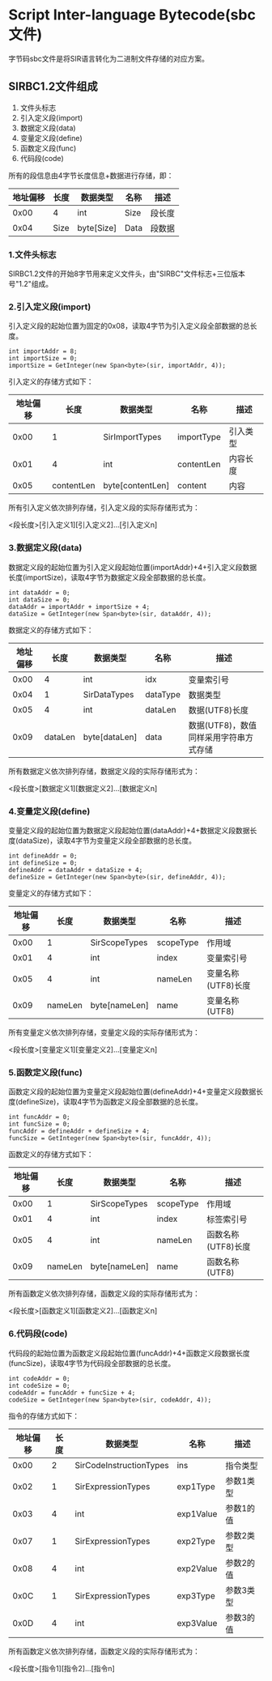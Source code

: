 # Script Inter-language Bytecode(sbc文件)

字节码sbc文件是将SIR语言转化为二进制文件存储的对应方案。

## SIRBC1.2文件组成

1. 文件头标志
2. 引入定义段(import)
3. 数据定义段(data)
4. 变量定义段(define)
5. 函数定义段(func)
6. 代码段(code)

所有的段信息由4字节长度信息+数据进行存储，即：

| 地址偏移 | 长度 | 数据类型 | 名称 | 描述 |
| ---- | ----- | ---- | ---- | ---- |
| 0x00 | 4 | int | Size | 段长度 |
| 0x04 | Size | byte\[Size\] | Data | 段数据 |


### 1.文件头标志

SIRBC1.2文件的开始8字节用来定义文件头，由"SIRBC"文件标志+三位版本号"1.2"组成。

### 2.引入定义段(import)

引入定义段的起始位置为固定的0x08，读取4字节为引入定义段全部数据的总长度。

```
int importAddr = 8;
int importSize = 0;
importSize = GetInteger(new Span<byte>(sir, importAddr, 4));
```

引入定义的存储方式如下：

| 地址偏移 | 长度 | 数据类型 | 名称 | 描述 |
| ---- | ----- | ----- | ---- | ---- |
| 0x00 | 1 | SirImportTypes | importType | 引入类型 |
| 0x01 | 4 | int | contentLen | 内容长度 |
| 0x05 | contentLen | byte\[contentLen\] | content | 内容 |

所有引入定义依次排列存储，引入定义段的实际存储形式为：

\<段长度\>\[引入定义1\]\[引入定义2\]...\[引入定义n\]

### 3.数据定义段(data)

数据定义段的起始位置为引入定义段起始位置(importAddr)+4+引入定义段数据长度(importSize)，读取4字节为数据定义段全部数据的总长度。

```
int dataAddr = 0;
int dataSize = 0;
dataAddr = importAddr + importSize + 4;
dataSize = GetInteger(new Span<byte>(sir, dataAddr, 4));
```

数据定义的存储方式如下：

| 地址偏移 | 长度 | 数据类型 | 名称 | 描述 |
| ---- | ----- | ---- | ---- | ---- |
| 0x00 | 4 | int | idx | 变量索引号 |
| 0x04 | 1 | SirDataTypes | dataType | 数据类型 |
| 0x05 | 4 | int | dataLen | 数据(UTF8)长度 |
| 0x09 | dataLen | byte\[dataLen\] | data | 数据(UTF8)，数值同样采用字符串方式存储 |

所有数据定义依次排列存储，数据定义段的实际存储形式为：

\<段长度\>\[数据定义1\]\[数据定义2\]...\[数据定义n\]

### 4.变量定义段(define)

变量定义段的起始位置为数据定义段起始位置(dataAddr)+4+数据定义段数据长度(dataSize)，读取4字节为变量定义段全部数据的总长度。

```
int defineAddr = 0;
int defineSize = 0;
defineAddr = dataAddr + dataSize + 4;
defineSize = GetInteger(new Span<byte>(sir, defineAddr, 4));
```

变量定义的存储方式如下：

| 地址偏移 | 长度 | 数据类型 | 名称 | 描述 |
| ---- | ----- | ---- | ---- | ---- |
| 0x00 | 1 | SirScopeTypes | scopeType | 作用域 |
| 0x01 | 4 | int | index | 变量索引号 |
| 0x05 | 4 | int | nameLen | 变量名称(UTF8)长度 |
| 0x09 | nameLen | byte\[nameLen\] | name | 变量名称(UTF8) |

所有变量定义依次排列存储，变量定义段的实际存储形式为：

\<段长度\>\[变量定义1\]\[变量定义2\]...\[变量定义n\]

### 5.函数定义段(func)

函数定义段的起始位置为变量定义段起始位置(defineAddr)+4+变量定义段数据长度(defineSize)，读取4字节为函数定义段全部数据的总长度。

```
int funcAddr = 0;
int funcSize = 0;
funcAddr = defineAddr + defineSize + 4;
funcSize = GetInteger(new Span<byte>(sir, funcAddr, 4));
```

函数定义的存储方式如下：

| 地址偏移 | 长度 | 数据类型 | 名称 | 描述 |
| ---- | ----- | ---- | ---- | ---- |
| 0x00 | 1 | SirScopeTypes | scopeType | 作用域 |
| 0x01 | 4 | int | index | 标签索引号 |
| 0x05 | 4 | int | nameLen | 函数名称(UTF8)长度 |
| 0x09 | nameLen | byte\[nameLen\] | name | 函数名称(UTF8) |

所有函数定义依次排列存储，函数定义段的实际存储形式为：

\<段长度\>\[函数定义1\]\[函数定义2\]...\[函数定义n\]

### 6.代码段(code)

代码段的起始位置为函数定义段起始位置(funcAddr)+4+函数定义段数据长度(funcSize)，读取4字节为代码段全部数据的总长度。

```
int codeAddr = 0;
int codeSize = 0;
codeAddr = funcAddr + funcSize + 4;
codeSize = GetInteger(new Span<byte>(sir, codeAddr, 4));
```

指令的存储方式如下：

| 地址偏移 | 长度 | 数据类型 | 名称 | 描述 |
| ---- | ----- | ---- | ---- | ---- |
| 0x00 | 2 | SirCodeInstructionTypes | ins | 指令类型 |
| 0x02 | 1 | SirExpressionTypes | exp1Type | 参数1类型 |
| 0x03 | 4 | int | exp1Value | 参数1的值 |
| 0x07 | 1 | SirExpressionTypes | exp2Type | 参数2类型 |
| 0x08 | 4 | int | exp2Value | 参数2的值 |
| 0x0C | 1 | SirExpressionTypes | exp3Type | 参数3类型 |
| 0x0D | 4 | int | exp3Value | 参数3的值 |

所有函数定义依次排列存储，函数定义段的实际存储形式为：

\<段长度\>\[指令1\]\[指令2\]...\[指令n\]

